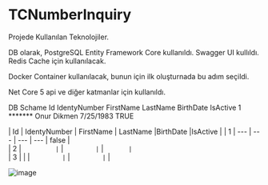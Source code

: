 # TCNumberInquiry

Projede Kullanılan Teknolojiler.

DB olarak, PostgreSQL  Entity Framework Core kullanıldı.
Swagger UI kullıldı.
Redis Cache için kullanılacak.

Docker Container kullanılacak, bunun için ilk oluşturnada bu adım seçildi.

Net Core 5 api ve diğer katmanlar için kullanıldı.


DB Schame
Id	IdentyNumber	FirstName	LastName	BirthDate	IsActive
1	*******	Onur	Dikmen	7/25/1983	TRUE

| Id     | IdentyNumber | FirstName | LastName |BirthDate |IsActive |
| 1      | ---       | ---     | ---     | ---     | false |   
| 2      | `         |`         |`         |`         |`       |`   
| 3     | \|        |`         |`         |`         |`         |



![image](https://user-images.githubusercontent.com/3075597/180801000-ccecf74f-39c5-4cba-9761-98fc1a355f1b.png)
